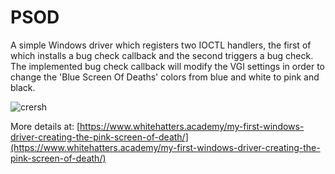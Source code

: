 # PSOD

A simple Windows driver which registers two IOCTL handlers, the first of which installs a bug check callback and the second triggers a bug check.   
The implemented bug check callback will modify the VGI settings in order to change the 'Blue Screen Of Deaths' colors from blue and white to pink and black.

![crersh](https://raw.githubusercontent.com/sam-b/PSOD/master/screenshots/psod.PNG)

More details at: [https://www.whitehatters.academy/my-first-windows-driver-creating-the-pink-screen-of-death/](https://www.whitehatters.academy/my-first-windows-driver-creating-the-pink-screen-of-death/)